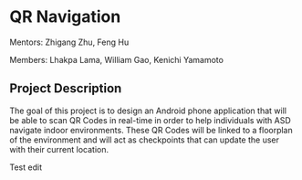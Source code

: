# QR Navigation

Mentors: Zhigang Zhu, Feng Hu

Members: Lhakpa Lama, William Gao, Kenichi Yamamoto

## Project Description

The goal of this project is to design an Android phone application that will be able to scan QR Codes in real-time in order to help individuals with ASD navigate indoor environments. These QR Codes will be linked to a floorplan of the environment and will act as checkpoints that can update the user with their current location. 

Test edit